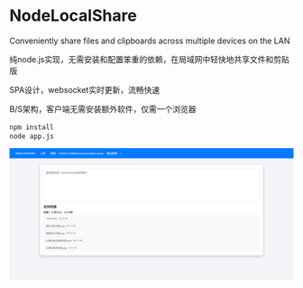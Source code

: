 # NodeLocalShare
Conveniently share files and clipboards across multiple devices on the LAN

纯node.js实现，无需安装和配置笨重的依赖，在局域网中轻快地共享文件和剪贴版

SPA设计，websocket实时更新，流畅快速

B/S架构，客户端无需安装额外软件，仅需一个浏览器

```shell
npm install
node app.js
```

![](./1.png)
